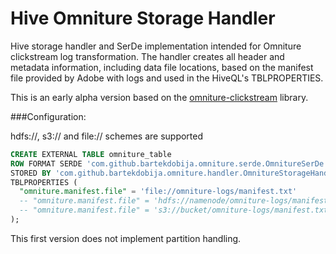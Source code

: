 # Hive Omniture Storage Handler

Hive storage handler and SerDe implementation intended for Omniture clickstream log transformation.
The handler creates all header and metadata information, including data file locations, based on the manifest file provided by Adobe
with logs and used in the HiveQL's TBLPROPERTIES.

This is an early alpha version based on the [omniture-clickstream](https://github.com/bartekdobija/omniture-clickstream) library.

###Configuration:

hdfs://, s3:// and file:// schemes are supported

```sql
CREATE EXTERNAL TABLE omniture_table
ROW FORMAT SERDE 'com.github.bartekdobija.omniture.serde.OmnitureSerDe'
STORED BY 'com.github.bartekdobija.omniture.handler.OmnitureStorageHandler'
TBLPROPERTIES (
  "omniture.manifest.file" = 'file://omniture-logs/manifest.txt'
  -- "omniture.manifest.file" = 'hdfs://namenode/omniture-logs/manifest.txt'
  -- "omniture.manifest.file" = 's3://bucket/omniture-logs/manifest.txt'
);
```
This first version does not implement partition handling.
